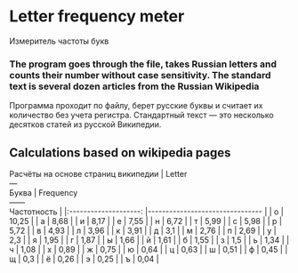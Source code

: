 # Letter frequency meter
Измеритель частоты букв
### The program goes through the file, takes Russian letters and counts their number without case sensitivity. The standard text is several dozen articles from the Russian Wikipedia

Программа проходит по файлу, берет русские буквы и считает их количество без учета регистра. 
Стандартный текст — это несколько десятков статей из русской Википедии.

## Calculations based on wikipedia pages
Расчёты на основе страниц википедии
| Letter<br>—<br>Буква 	| Frequency<br>——<br>Частотность 	|
|:--------------------:	|--------------------------------	|
|           о          	| 10,25                          	|
|           а          	| 8,68                           	|
|           и          	| 8,17                           	|
|           е          	| 7,55                           	|
|           н          	| 6,72                           	|
|           т          	| 5,99                           	|
|           с          	| 5,98                           	|
|           р          	| 5,72                           	|
|           в          	| 4,93                           	|
|           л          	| 3,96                           	|
|           к          	| 3,91                           	|
|           д          	| 3,1                            	|
|           м          	| 2,76                           	|
|           п          	| 2,69                           	|
|           у          	| 2,3                            	|
|           я          	| 1,95                           	|
|           г          	| 1,87                           	|
|           ы          	| 1,66                           	|
|           й          	| 1,61                           	|
|           б          	| 1,55                           	|
|           з          	| 1,5                            	|
|           ь          	| 1,34                           	|
|           ч          	| 1,08                           	|
|           х          	| 0,89                           	|
|           ж          	| 0,75                           	|
|           ю          	| 0,64                           	|
|           ц          	| 0,63                           	|
|           ш          	| 0,51                           	|
|           ф          	| 0,45                           	|
|           щ          	| 0,3                            	|
|           ё          	| 0,26                           	|
|           э          	| 0,25                           	|
|           ъ          	| 0,04                           	|
